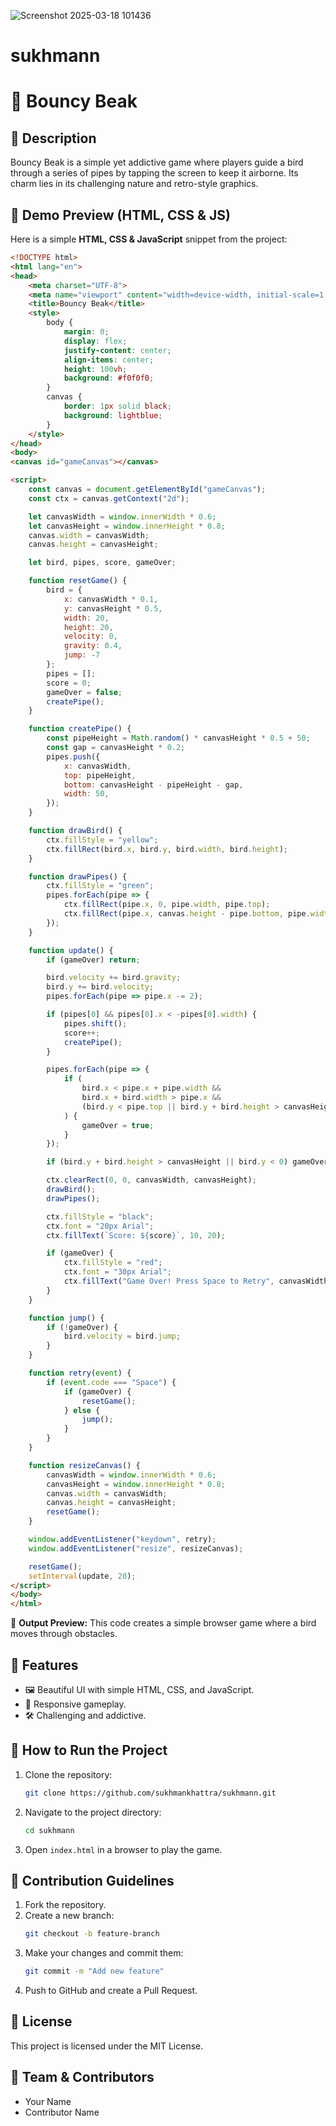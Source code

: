 ![Screenshot 2025-03-18 101436](https://github.com/user-attachments/assets/d9ecb64b-f516-4f43-a7a3-7859e3410451)
# sukhmann
# 🌟 Bouncy Beak

## 📌 Description
Bouncy Beak is a simple yet addictive game where players guide a bird through a series of pipes by tapping the screen to keep it airborne. Its charm lies in its challenging nature and retro-style graphics.

## 🎨 Demo Preview (HTML, CSS & JS)
Here is a simple **HTML, CSS & JavaScript** snippet from the project:

```html
<!DOCTYPE html>
<html lang="en">
<head>
    <meta charset="UTF-8">
    <meta name="viewport" content="width=device-width, initial-scale=1.0">
    <title>Bouncy Beak</title>
    <style>
        body {
            margin: 0;
            display: flex;
            justify-content: center;
            align-items: center;
            height: 100vh;
            background: #f0f0f0;
        }
        canvas {
            border: 1px solid black;
            background: lightblue;
        }
    </style>
</head>
<body>
<canvas id="gameCanvas"></canvas>

<script>
    const canvas = document.getElementById("gameCanvas");
    const ctx = canvas.getContext("2d");

    let canvasWidth = window.innerWidth * 0.6;
    let canvasHeight = window.innerHeight * 0.8;
    canvas.width = canvasWidth;
    canvas.height = canvasHeight;

    let bird, pipes, score, gameOver;

    function resetGame() {
        bird = { 
            x: canvasWidth * 0.1, 
            y: canvasHeight * 0.5, 
            width: 20, 
            height: 20, 
            velocity: 0, 
            gravity: 0.4, 
            jump: -7 
        };
        pipes = [];
        score = 0;
        gameOver = false;
        createPipe();
    }

    function createPipe() {
        const pipeHeight = Math.random() * canvasHeight * 0.5 + 50;
        const gap = canvasHeight * 0.2;
        pipes.push({
            x: canvasWidth,
            top: pipeHeight,
            bottom: canvasHeight - pipeHeight - gap,
            width: 50,
        });
    }

    function drawBird() {
        ctx.fillStyle = "yellow";
        ctx.fillRect(bird.x, bird.y, bird.width, bird.height);
    }

    function drawPipes() {
        ctx.fillStyle = "green";
        pipes.forEach(pipe => {
            ctx.fillRect(pipe.x, 0, pipe.width, pipe.top);
            ctx.fillRect(pipe.x, canvas.height - pipe.bottom, pipe.width, pipe.bottom);
        });
    }

    function update() {
        if (gameOver) return;

        bird.velocity += bird.gravity;
        bird.y += bird.velocity;
        pipes.forEach(pipe => pipe.x -= 2);

        if (pipes[0] && pipes[0].x < -pipes[0].width) {
            pipes.shift();
            score++;
            createPipe();
        }

        pipes.forEach(pipe => {
            if (
                bird.x < pipe.x + pipe.width &&
                bird.x + bird.width > pipe.x &&
                (bird.y < pipe.top || bird.y + bird.height > canvasHeight - pipe.bottom)
            ) {
                gameOver = true;
            }
        });

        if (bird.y + bird.height > canvasHeight || bird.y < 0) gameOver = true;

        ctx.clearRect(0, 0, canvasWidth, canvasHeight);
        drawBird();
        drawPipes();

        ctx.fillStyle = "black";
        ctx.font = "20px Arial";
        ctx.fillText(`Score: ${score}`, 10, 20);

        if (gameOver) {
            ctx.fillStyle = "red";
            ctx.font = "30px Arial";
            ctx.fillText("Game Over! Press Space to Retry", canvasWidth / 4, canvasHeight / 2);
        }
    }

    function jump() {
        if (!gameOver) {
            bird.velocity = bird.jump;
        }
    }

    function retry(event) {
        if (event.code === "Space") {
            if (gameOver) {
                resetGame();
            } else {
                jump();
            }
        }
    }

    function resizeCanvas() {
        canvasWidth = window.innerWidth * 0.6;
        canvasHeight = window.innerHeight * 0.8;
        canvas.width = canvasWidth;
        canvas.height = canvasHeight;
        resetGame();
    }

    window.addEventListener("keydown", retry);
    window.addEventListener("resize", resizeCanvas);

    resetGame();
    setInterval(update, 20);
</script>
</body>
</html>
```

📌 **Output Preview:** This code creates a simple browser game where a bird moves through obstacles.

## 🔹 Features
- 🖼️ Beautiful UI with simple HTML, CSS, and JavaScript.
- 🚀 Responsive gameplay.
- 🛠️ Challenging and addictive.

## 🚀 How to Run the Project
1. Clone the repository:
    ```bash
    git clone https://github.com/sukhmankhattra/sukhmann.git
    ```
2. Navigate to the project directory:
    ```bash
    cd sukhmann
    ```
3. Open `index.html` in a browser to play the game.

## 🤝 Contribution Guidelines
1. Fork the repository.
2. Create a new branch:
    ```bash
    git checkout -b feature-branch
    ```
3. Make your changes and commit them:
    ```bash
    git commit -m "Add new feature"
    ```
4. Push to GitHub and create a Pull Request.

## 📜 License
This project is licensed under the MIT License.

## 👥 Team & Contributors
- Your Name
- Contributor Name

